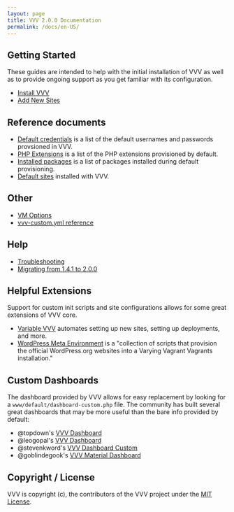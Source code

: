 ```yaml
---
layout: page
title: VVV 2.0.0 Documentation
permalink: /docs/en-US/
---
```


## Getting Started

These guides are intended to help with the initial installation of VVV as well as to provide ongoing support as you get familiar with its configuration.

* [Install VVV](installation.md)
* [Add New Sites](adding-a-new-site/index.md)

## Reference documents

* [Default credentials](references/default-credentials.md) is a list of the default usernames and passwords provsioned in VVV.
* [PHP Extensions](references/php-extensions.md) is a list of the PHP extensions provisioned by default.
* [Installed packages](references/installed-packages.md) is a list of packages installed during default provisioning.
* [Default sites](references/default-sites.md) installed with VVV.

## Other

* [VM Options](vm_config.md)
* [vvv-custom.yml reference](vvv-config.yml.md)

## Help

* [Troubleshooting](troubleshooting.md)
* [Migrating from 1.4.1 to 2.0.0](migrating-vvv1.md)

## Helpful Extensions

Support for custom init scripts and site configurations allows for some great extensions of VVV core.

* [Variable VVV](https://github.com/bradp/vv) automates setting up new sites, setting up deployments, and more.
* [WordPress Meta Environment](https://github.com/WordPress/meta-environment) is a "collection of scripts that provision the official WordPress.org websites into a Varying Vagrant Vagrants installation."

## Custom Dashboards

The dashboard provided by VVV allows for easy replacement by looking for a `www/default/dashboard-custom.php` file. The community has built several great dashboards that may be more useful than the bare info provided by default:

* @topdown's [VVV Dashboard](https://github.com/topdown/VVV-Dashboard)
* @leogopal's [VVV Dashboard](https://github.com/leogopal/VVV-Dashboard)
* @stevenkword's [VVV Dashboard Custom](https://github.com/stevenkword/vvv-dashboard-custom)
* @goblindegook's [VVV Material Dashboard](https://github.com/goblindegook/vvv-material-dashboard)

## Copyright / License

VVV is copyright (c), the contributors of the VVV project under the [MIT License](LICENSE).
